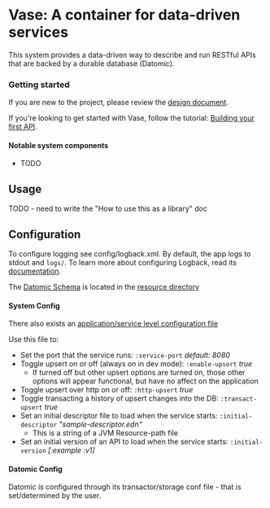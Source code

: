 
Vase: A container for data-driven services
============================================

This system provides a data-driven way to describe and run RESTful APIs that
are backed by a durable database (Datomic).


### Getting started

If you are new to the project, please review the [design document](docs/design_doc.mkd).

If you're looking to get started with Vase, follow the tutorial: [Building your first API](docs/your_first_api.mkd).


#### Notable system components

 * TODO


## Usage

TODO - need to write the "How to use this as a library" doc

## Configuration

To configure logging see config/logback.xml. By default, the app logs to stdout and `logs/`.
To learn more about configuring Logback, read its [documentation](http://logback.qos.ch/documentation.html).

The [Datomic Schema](http://docs.datomic.com/schema.html) is located in the [resource directory](./resources/schema.edn)

#### System Config

There also exists an [application/service level configuration file](./config/system.edn)

Use this file to:

 * Set the port that the service runs: `:service-port` *default: 8080*
 * Toggle upsert on or off (always on in dev mode): `:enable-upsert` *true*
   * If turned off but other upsert options are turned on, those other options will
     appear functional, but have no affect on the application
 * Toggle upsert over http on or off: `:http-upsert` *true*
 * Toggle transacting a history of upsert changes into the DB: `:transact-upsert` *true*
 * Set an initial descriptor file to load when the service starts: `:initial-descriptor` *"sample-descriptor.edn"*
   * This is a string of a JVM Resource-path file
 * Set an initial version of an API to load when the service starts: `:initial-version` *[:example :v1]*

#### Datomic Config

Datomic is configured through its transactor/storage conf file - that is set/determined by the user.

